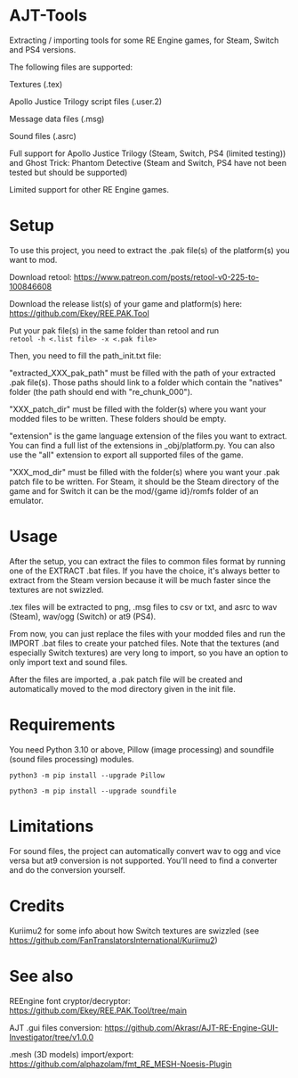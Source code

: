 # AJT-Tools

Extracting / importing tools for some RE Engine games, for Steam, Switch and PS4 versions.

The following files are supported:

Textures (.tex)

Apollo Justice Trilogy script files (.user.2)
 
Message data files (.msg)

Sound files (.asrc)

Full support for Apollo Justice Trilogy (Steam, Switch, PS4 (limited testing)) and Ghost Trick: Phantom Detective (Steam and Switch, PS4 have not been tested but should be supported)

Limited support for other RE Engine games.

# Setup

To use this project, you need to extract the .pak file(s) of the platform(s) you want to mod.  

Download retool: https://www.patreon.com/posts/retool-v0-225-to-100846608

Download the release list(s) of your game and platform(s) here: https://github.com/Ekey/REE.PAK.Tool

Put your pak file(s) in the same folder than retool and run 
<code> retool -h <.list file> -x <.pak file> </code>

Then, you need to fill the path_init.txt file:

"extracted_XXX_pak_path" must be filled with the path of your extracted .pak file(s). Those paths should link to a folder which contain the "natives" folder (the path should end with "re_chunk_000").

"XXX_patch_dir" must be filled with the folder(s) where you want your modded files to be written. These folders should be empty.

"extension" is the game language extension of the files you want to extract. You can find a full list of the extensions in _obj/platform.py.
You can also use the "all" extension to export all supported files of the game.

"XXX_mod_dir" must be filled with the folder(s) where you want your .pak patch file to be written. For Steam, it should be the Steam directory of the game and for Switch it can be the mod/{game id}/romfs folder of an emulator.

# Usage

After the setup, you can extract the files to common files format by running one of the EXTRACT .bat files. If you have the choice, it's always better to extract from the Steam version because it will be much faster since the textures are not swizzled.

.tex files will be extracted to png, .msg files to csv or txt, and asrc to wav (Steam), wav/ogg (Switch) or at9 (PS4).

From now, you can just replace the files with your modded files and run the IMPORT .bat files to create your patched files. Note that the textures (and especially Switch textures) are very long to import, so you have an option to only import text and sound files.

After the files are imported, a .pak patch file will be created and automatically moved to the mod directory given in the init file.

#  Requirements

You need Python 3.10 or above, Pillow (image processing) and soundfile (sound files processing) modules. 

<code>python3 -m pip install --upgrade Pillow</code>

<code>python3 -m pip install --upgrade soundfile</code>

# Limitations

For sound files, the project can automatically convert wav to ogg and vice versa but at9 conversion is not supported. You'll need to find a converter and do the conversion yourself.

# Credits

Kuriimu2 for some info about how Switch textures are swizzled (see https://github.com/FanTranslatorsInternational/Kuriimu2)

# See also

REEngine font cryptor/decryptor: https://github.com/Ekey/REE.PAK.Tool/tree/main

AJT .gui files conversion: https://github.com/Akrasr/AJT-RE-Engine-GUI-Investigator/tree/v1.0.0

.mesh (3D models) import/export: https://github.com/alphazolam/fmt_RE_MESH-Noesis-Plugin
